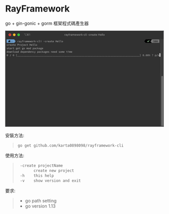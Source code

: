 RayFramework
===============

go + gin-gonic + gorm 框架程式碼產生器

![demo](https://raw.githubusercontent.com/karta0898098/rayframework-cli/master/example/demo.gif)

安裝方法:
>```
>go get github.com/karta0898098/rayframework-cli
>```

使用方法:
>```
>  -create projectName
>        create new project
>  -h    this help
>  -v    show version and exit
>```

要求:
>- go path setting 
>- go version 1.13
